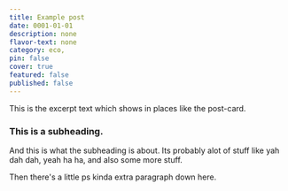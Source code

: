 ```yaml
---
title: Example post
date: 0001-01-01
description: none
flavor-text: none
category: eco, 
pin: false
cover: true
featured: false
published: false
---
```

This is the excerpt text which shows in places like the post-card.

### This is a subheading.
And this is what the subheading is about. Its probably alot of stuff like yah dah dah, yeah ha ha, and also some more stuff.

Then there's a little ps kinda extra paragraph down here.
